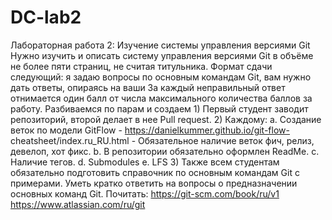 # DC-lab2
Лабораторная работа 2:
Изучение системы управления версиями Git
Нужно изучить и описать систему управления версиями Git в объёме не
более пяти страниц, не считая титульника. Формат сдачи следующий: я
задаю вопросы по основным командам Git, вам нужно дать ответы, опираясь
на
ваши
За каждый неправильный ответ отнимается один балл от числа максимального
количества баллов за работу.
Разбиваемся по парам и создаем
1)
Первый студент заводит репозиторий, второй делает в нее Pull request.
2)
Каждому:
a.
Создание веток по модели GitFlow - https://danielkummer.github.io/git-flow-
cheatsheet/index.ru_RU.html - Обязательное наличие веток фич, релиз, девелоп, хот
фикс.
b.
В репозитории обязательно оформлен ReadMe.
c.
Наличие тегов.
d.
Submodules
e.
LFS
3)
Также всем студентам обязательно подготовить справочник по основным
командам Git с примерами. Уметь кратко ответить на вопросы о предназначении
основных команд Git.
Почитать:
https://git-scm.com/book/ru/v1
https://www.atlassian.com/ru/git
